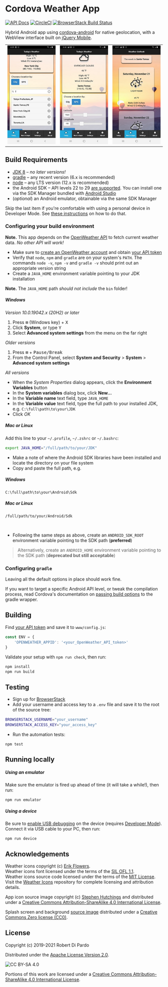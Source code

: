 # Cordova Weather App

[![API Docs]][API Docs Workflow]  [![CircleCI][cci-status-badge]][cci-status]  [![BrowserStack Build Status][bs-status-badge]][bs-status]

Hybrid Android app using [cordova-android] for native geolocation, with a WebView interface built on [jQuery Mobile].

|    |    |    |
|:--:|:--:|:--:|
|![WeatherWizard-daily-screen]|![WeatherWizard-gps-search]|![WeatherWizard-long-range]|

## Build Requirements

- [JDK 8](https://adoptopenjdk.net) &#x2013; *no later versions!*
- [gradle](https://gradle.org/install) &#x2013; any recent version (6.x is recommended)
- [node](https://nodejs.org/en/download) &#x2013; any LTS version (12.x is recommended)
- the Android SDK &#x2013; API levels 22 to 29 [are supported][minSdkVersion]. You can install one via the SDK Manager bundled with [Android Studio](https://developer.android.com/studio/install)
- (*optional*) an Android emulator, obtainable via the same SDK Manager

Skip the last item if you're comfortable with using a personal device in Developer Mode. See [these instructions][Developer Mode] on how to do that.

### Configuring your build environment

**Note.**
This app depends on the [OpenWeather API][] to fetch current weather data. *No other API will work!*

- Make sure to [create an OpenWeather account][] and obtain [your API token][]
- Verify that `node`, `npm` and `gradle` are on your system's `PATH`. The commands
`node -v`, `npm -v` and `gradle -v` should print out an appropriate version string
- Create a `JAVA_HOME` environment variable pointing to your JDK installation

**Note.**
The `JAVA_HOME` path *should not include* the `bin` folder!

##### Windows

*Version 10.0.19042.x (20H2) or later*

1. Press <kbd>&#8862;</kbd> (Windows key) + <kbd>X</kbd>
2. Click **System**, or type <kbd>Y</kbd>
3. Select **Advanced system settings** from the menu on the far right

*Older versions*

1. Press <kbd>&#8862;</kbd> + <kbd>Pause/Break</kbd>
2. From the Control Panel, select **System and Security** > **System** > **Advanced system settings**

*All versions*

- When the *System Properties* dialog appears, click the **Environment Variables** button
- In the **System variables** dialog box, click **New...**
- In the **Variable name** text field, type `JAVA_HOME`
- In the **Variable value** text field, type the full path to your installed JDK, e.g. `C:\full\path\to\your\JDK`
- Click *OK*

##### Mac or Linux

Add this line to your `~/.profile`, `~/.zshrc` or `~/.bashrc`:

```sh
export JAVA_HOME="/full/path/to/your/JDK"
```

- Make a note of where the Android SDK libraries have been installed and locate the directory on your file system
- Copy and paste the full path, e.g.

##### Windows

    C:\full\path\to\your\Android\Sdk

##### Mac or Linux

    /full/path/to/your/Android/Sdk
<br/>

- Following the same steps as above, create an `ANDROID_SDK_ROOT` environment variable pointing to the SDK path (**preferred**)

> Alternatively, create an `ANDROID_HOME` environment variable pointing to the SDK path (**deprecated but still acceptable**)

### Configuring `gradle`

Leaving all the default options in place should work fine.

If you want to target a specific Android API level, or tweak the compilation process, read Cordova's documentation on [passing build options] to the gradle wrapper.

## Building

Find [your API token][] and save it to `www/config.js`:

```javascript
const ENV = {
    'OPENWEATHER_APPID': '<your_OpenWeather_API_token>'
}
```

Validate your setup with `npm run check`, then run:

```text
npm install
npm run build
```

## Testing

- Sign up for [BrowserStack]
- Add your username and access key to a `.env` file and save it to the root of the source tree:

```sh
BROWSERSTACK_USERNAME="your_username"
BROWSERSTACK_ACCESS_KEY="your_access_key"
```

- Run the automation tests:

```text
npm test
```

## Running locally

##### Using an emulator

Make sure the emulator is fired up ahead of time (it will take a while!), then run:

```text
npm run emulator
```

##### Using a device

Be sure to [enable USB debugging] on the device (requires [Developer Mode]). Connect it via USB cable to your PC, then run:

```text
npm run device
```

## Acknowledgements

Weather icons copyright (c) [Erik Flowers](https://github.com/erikflowers/weather-icons).<br/>
Weather icons font licensed under the terms of the [SIL OFL 1.1](http://scripts.sil.org/OFL).<br/>
Weather icons source code licensed under the terms of the [MIT License](http://opensource.org/licenses/mit-license.html).<br/>
Visit the [Weather Icons](https://github.com/erikflowers/weather-icons) repository for complete licensing and attribution details.

App icon source image copyright (c) [Stephen Hutchings](https://www.iconfinder.com/icons/216532/stormy_weather_icon) and distributed under a [Creative Commons Attribution-ShareAlike 4.0 International License](https://creativecommons.org/licenses/by-sa/4.0).

Splash screen and background [source image](https://www.pexels.com/photo/assorted-hot-air-balloons-photo-during-sunset-670061) distributed under a [Creative Commons Zero license (CC0)](https://creativecommons.org/share-your-work/public-domain/cc0).

## License

Copyright (c) 2019-2021 Robert Di Pardo

Distributed under the [Apache License Version 2.0](https://opensource.org/licenses/Apache-2.0).

![CC BY-SA 4.0](https://i.creativecommons.org/l/by-sa/4.0/88x31.png)

Portions of this work are licensed under a [Creative Commons Attribution-ShareAlike 4.0 International License](http://creativecommons.org/licenses/by-sa/4.0/).


[cordova-android]: https://www.npmjs.com/package/cordova-android
[jQuery Mobile]: https://jquerymobile.com
[BrowserStack]: https://www.browserstack.com
[enable USB debugging]: https://www.recovery-android.com/enable-usb-debugging-on-android.html
[Developer Mode]: https://android.gadgethacks.com/how-to/unlock-developer-options-your-pixel-android-9-0-pie-0183349/
[minSdkVersion]: https://github.com/apache/cordova-android/pull/915/
[OpenWeather API]: https://openweathermap.org/api
[create an OpenWeather account]: https://openweathermap.org/guide#how
[your API token]: https://openweathermap.org/appid
[passing build options]: https://cordova.apache.org/docs/en/latest/guide/platforms/android/#configuring-gradle
[cci-status]: https://circleci.com/gh/rdipardo/cordova-weather-app
[cci-status-badge]: https://circleci.com/gh/rdipardo/cordova-weather-app.svg?style=svg
[bs-status]: https://app-automate.browserstack.com/dashboard/v2/builds/36453f4e5d4c104af774016801d1f696b4c00df3
[bs-status-badge]: https://app-automate.browserstack.com/badge.svg?badge_key=ZDhwTlU4Qi9VTGRycGIvNGJiQ1Z4Sm9tMVJ4ZnJES0tPcDE5U1V1b3pVbz0tLWJTaFQ5bjdHdmxycVYwQkRycUtVVUE9PQ==--36fff605625525b29bc5b856f6b81e851dacb00b
[API Docs]: https://github.com/rdipardo/cordova-weather-app/workflows/API%20Docs/badge.svg?branch=main
[API Docs Workflow]: https://github.com/rdipardo/cordova-weather-app/actions?query=workflow%3AAPI%20Docs
[WeatherWizard-daily-screen]: https://raw.githubusercontent.com/rdipardo/cordova-weather-app/main/.github/img/daily_city_search.jpg
[WeatherWizard-gps-search]: https://raw.githubusercontent.com/rdipardo/cordova-weather-app/main/.github/img/daily_gps_search.jpg
[WeatherWizard-long-range]: https://raw.githubusercontent.com/rdipardo/cordova-weather-app/main/.github/img/five_day_outlook.jpg
